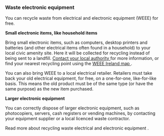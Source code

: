 ###  Waste electronic equipment

You can recycle waste from electrical and electronic equipment (WEEE) for
free.

**Small electronic items, like household items**

Bring small electronic items, such as computers, desktop printers and
batteries (and other electrical items often found in a household) to your
local civic amenity site. Here it will be collected for recycling instead of
being sent to a landfill. [ Contact your local authority
](https://www.gov.ie/en/publication/942f74-local-authorities/) for more
information, or find your nearest recycling point using the [ WEEE Ireland map
](https://www.weeeireland.ie/household-recycling/where-can-i-recycle/) .

You can also bring WEEE to a local electrical retailer. Retailers must take
back your old electrical equipment, for free, on a one-for-one, like-for-like
basis. This means the old product must be of the same type (or have the same
purpose) as the new item purchased.

**Larger electronic equipment**

You can correctly dispose of larger electronic equipment, such as
photocopiers, servers, cash registers or vending machines, by contacting your
equipment supplier or a local licenced waste contractor.

Read more about  recycling waste electrical and electronic equipment  .
